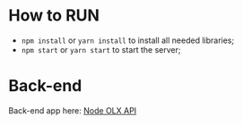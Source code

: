 # How to RUN

* ```npm install``` or ```yarn install``` to install all needed libraries;
* ```npm start``` or ```yarn start``` to start the server;

# Back-end
Back-end app here: <a href="https://github.com/christopherldo/node-olxapi" target="_blank" rel="noreferrer">Node OLX API</a>

